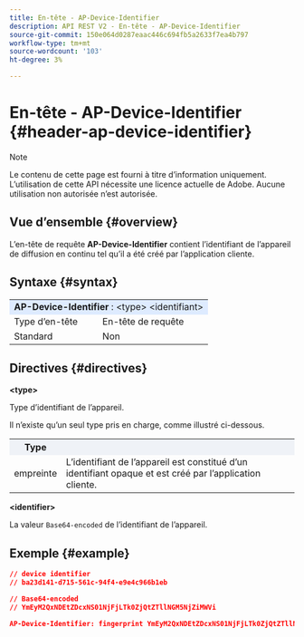 ```yaml
---
title: En-tête - AP-Device-Identifier
description: API REST V2 - En-tête - AP-Device-Identifier
source-git-commit: 150e064d0287eaac446c694fb5a2633f7ea4b797
workflow-type: tm+mt
source-wordcount: '103'
ht-degree: 3%

---
```



# En-tête - AP-Device-Identifier {#header-ap-device-identifier}

>[!NOTE]
>
> Le contenu de cette page est fourni à titre d’information uniquement. L’utilisation de cette API nécessite une licence actuelle de Adobe. Aucune utilisation non autorisée n’est autorisée.

## Vue d’ensemble {#overview}

L’en-tête de requête <b>AP-Device-Identifier</b> contient l’identifiant de l’appareil de diffusion en continu tel qu’il a été créé par l’application cliente.

## Syntaxe {#syntax}

<table>
   <tr>
      <td style="background-color: #DEEBFF;" colspan="2"><b>AP-Device-Identifier</b> : &lt;type&gt; &lt;identifiant&gt;</td>
   </tr>
   <tr>
      <td>Type d’en-tête</td>
      <td>En-tête de requête</td>
   </tr>
   <tr>
      <td>Standard</td>
      <td>Non</td>
   </tr>
</table>

## Directives {#directives}

<b>&lt;type></b>

Type d’identifiant de l’appareil.

Il n’existe qu’un seul type pris en charge, comme illustré ci-dessous.

<table>
   <tr>
      <th style="background-color: #EFF2F7; width: 15%;">Type</th>
      <th style="background-color: #EFF2F7;"></th>
   </tr>
   <tr>
      <td>empreinte</td>
      <td>L’identifiant de l’appareil est constitué d’un identifiant opaque et est créé par l’application cliente.</td>
   </tr>
</table>


<b>&lt;identifier></b>

La valeur `Base64-encoded` de l’identifiant de l’appareil.

## Exemple {#example}

```JSON
// device identifier
// ba23d141-d715-561c-94f4-e9e4c966b1eb

// Base64-encoded
// YmEyM2QxNDEtZDcxNS01NjFjLTk0ZjQtZTllNGM5NjZiMWVi

AP-Device-Identifier: fingerprint YmEyM2QxNDEtZDcxNS01NjFjLTk0ZjQtZTllNGM5NjZiMWVi
```
